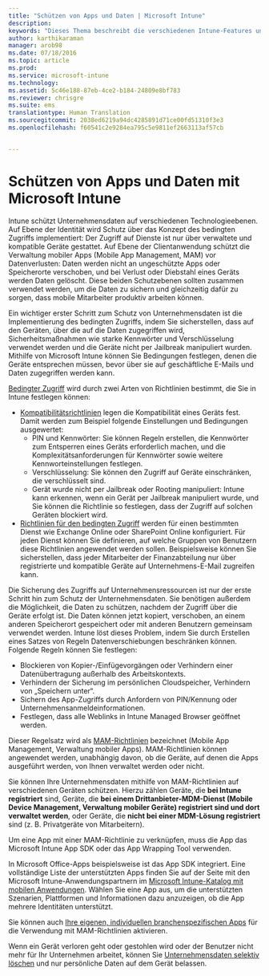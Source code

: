 ```yaml
---
title: "Schützen von Apps und Daten | Microsoft Intune"
description: 
keywords: "Dieses Thema beschreibt die verschiedenen Intune-Features und -Funktionen, die Ihnen zum Schutz Ihrer Unternehmens-Apps und Daten zur Verfügung stehen."
author: karthikaraman
manager: arob98
ms.date: 07/18/2016
ms.topic: article
ms.prod: 
ms.service: microsoft-intune
ms.technology: 
ms.assetid: 5c46e188-87eb-4ce2-b184-24809e8bf783
ms.reviewer: chrisgre
ms.suite: ems
translationtype: Human Translation
ms.sourcegitcommit: 2038ed6219a94dc4285891d71ce00fd51310f3e3
ms.openlocfilehash: f60541c2e9284ea795c5e9811ef2663113af57cb


---
```


# Schützen von Apps und Daten mit Microsoft Intune


Intune schützt Unternehmensdaten auf verschiedenen Technologieebenen.  Auf Ebene der Identität wird Schutz über das Konzept des bedingten Zugriffs implementiert: Der Zugriff auf Dienste ist nur über verwaltete und kompatible Geräte gestattet.  Auf Ebene der Clientanwendung schützt die Verwaltung mobiler Apps (Mobile App Management, MAM) vor Datenverlusten: Daten werden nicht an ungeschützte Apps oder Speicherorte verschoben, und bei Verlust oder Diebstahl eines Geräts werden Daten gelöscht.  Diese beiden Schutzebenen sollten zusammen verwendet werden, um die Daten zu sichern und gleichzeitig dafür zu sorgen, dass mobile Mitarbeiter produktiv arbeiten können.

Ein wichtiger erster Schritt zum Schutz von Unternehmensdaten ist die Implementierung des bedingten Zugriffs, indem Sie sicherstellen, dass auf den Geräten, über die auf die Daten zugegriffen wird, Sicherheitsmaßnahmen wie starke Kennwörter und Verschlüsselung verwendet werden und die Geräte nicht per Jailbreak manipuliert wurden. Mithilfe von Microsoft Intune können Sie Bedingungen festlegen, denen die Geräte entsprechen müssen, bevor über sie auf geschäftliche E-Mails und Daten zugegriffen werden kann.

[Bedingter Zugriff](restrict-access-to-email-and-o365-services-with-microsoft-intune.md) wird durch zwei Arten von Richtlinien bestimmt, die Sie in Intune festlegen können:
- [Kompatibilitätsrichtlinien](introduction-to-device-compliance-policies-in-microsoft-intune.md) legen die Kompatibilität eines Geräts fest. Damit werden zum Beispiel folgende Einstellungen und Bedingungen ausgewertet:
  - PIN und Kennwörter: Sie können Regeln erstellen, die Kennwörter zum Entsperren eines Geräts erforderlich machen, und die Komplexitätsanforderungen für Kennwörter sowie weitere Kennworteinstellungen festlegen.
  - Verschlüsselung: Sie können den Zugriff auf Geräte einschränken, die verschlüsselt sind.
  - Gerät wurde nicht per Jailbreak oder Rooting manipuliert: Intune kann erkennen, wenn ein Gerät per Jailbreak manipuliert wurde, und Sie können die Richtlinie so festlegen, dass der Zugriff auf solchen Geräten blockiert wird.
- [Richtlinien für den bedingten Zugriff](restrict-access-to-email-and-o365-services-with-microsoft-intune.md) werden für einen bestimmten Dienst wie Exchange Online oder SharePoint Online konfiguriert. Für jeden Dienst können Sie definieren, auf welche Gruppen von Benutzern diese Richtlinien angewendet werden sollen. Beispielsweise können Sie sicherstellen, dass jeder Mitarbeiter der Finanzabteilung nur über registrierte und kompatible Geräte auf Unternehmens-E-Mail zugreifen kann.

Die Sicherung des Zugriffs auf Unternehmensressourcen ist nur der erste Schritt hin zum Schutz der Unternehmensdaten. Sie benötigen außerdem die Möglichkeit, die Daten zu schützen, nachdem der Zugriff über die Geräte erfolgt ist. Die Daten können jetzt kopiert, verschoben, an einem anderen Speicherort gespeichert oder mit anderen Benutzern gemeinsam verwendet werden. Intune löst dieses Problem, indem Sie durch Erstellen eines Satzes von Regeln Datenverschiebungen beschränken können. Folgende Regeln können Sie festlegen:
- Blockieren von Kopier-/Einfügevorgängen oder Verhindern einer Datenübertragung außerhalb des Arbeitskontexts.
- Verhindern der Sicherung im persönlichen Cloudspeicher, Verhindern von „Speichern unter“.
- Sichern des App-Zugriffs durch Anfordern von PIN/Kennung oder Unternehmensanmeldeinformationen.
- Festlegen, dass alle Weblinks in Intune Managed Browser geöffnet werden.

Dieser Regelsatz wird als [MAM-Richtlinien](protect-app-data-using-mobile-app-management-policies-with-microsoft-intune.md) bezeichnet (Mobile App Management, Verwaltung mobiler Apps).  MAM-Richtlinien können angewendet werden, unabhängig davon, ob die Geräte, auf denen die Apps ausgeführt werden, von Ihnen verwaltet werden oder nicht.  

Sie können Ihre Unternehmensdaten mithilfe von MAM-Richtlinien auf verschiedenen Geräten schützen. Hierzu zählen Geräte, die **bei Intune registriert** sind, Geräte, die **bei einem Drittanbieter-MDM-Dienst (Mobile Device Management, Verwaltung mobiler Geräte) registriert sind und dort verwaltet werden**, oder Geräte, die **nicht bei einer MDM-Lösung registriert** sind (z. B. Privatgeräte von Mitarbeitern).

Um eine App mit einer MAM-Richtlinie zu verknüpfen, muss die App das Microsoft Intune App SDK oder das App Wrapping Tool verwenden.

In Microsoft Office-Apps beispielsweise ist das App SDK integriert. Eine vollständige Liste der unterstützten Apps finden Sie auf der Seite mit den Microsoft Intune-Anwendungspartnern im [Microsoft Intune-Katalog mit mobilen Anwendungen](https://www.microsoft.com/en-us/server-cloud/products/microsoft-intune/partners.aspx). Wählen Sie eine App aus, um die unterstützten Szenarien, Plattformen und Informationen dazu anzuzeigen, ob die App mehrere Identitäten unterstützt.

Sie können auch [Ihre eigenen, individuellen branchenspezifischen Apps](decide-how-to-prepare-apps-for-mobile-application-management-with-microsoft-intune.md) für die Verwendung mit MAM-Richtlinien aktivieren.

Wenn ein Gerät verloren geht oder gestohlen wird oder der Benutzer nicht mehr für Ihr Unternehmen arbeitet, können Sie [Unternehmensdaten selektiv löschen](wipe-managed-company-app-data-with-microsoft-intune.md) und nur persönliche Daten auf dem Gerät belassen.



<!--HONumber=Jul16_HO4-->


